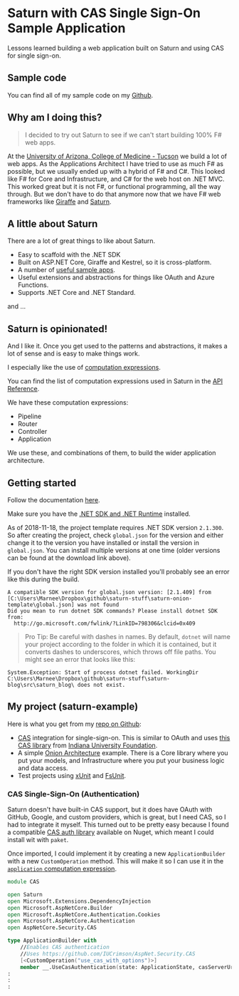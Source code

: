 # Saturn with CAS Single Sign-On Sample Application

Lessons learned building a web application built on Saturn and using CAS for single sign-on.

## Sample code

You can find all of my sample code on my [Github](https://github.com/MarneeDear/saturn-example).

## Why am I doing this?

> I decided to try out Saturn to see if we can't start building 100% F# web apps.

At the [University of Arizona, College of Medicine - Tucson](https://medicine.arizona.edu/) we build a lot of web apps. As the Applications Architect I have tried to use as much F# as possible, but we usually ended up with a hybrid of F# and C#. This looked like F# for Core and Infrastructure, and C# for the web host on .NET MVC. This worked great but it is not F#, or functional programming, all the way through. But we don't have to do that anymore now that we have F# web frameworks like [Giraffe](https://github.com/giraffe-fsharp/Giraffe) and [Saturn](https://saturnframework.org/).

## A little about Saturn

There are a lot of great things to like about Saturn.

* Easy to scaffold with the .NET SDK
* Built on ASP.NET Core, Giraffe and Kestrel, so it is cross-platform.
* A number of [useful sample apps](https://github.com/SaturnFramework/Saturn/tree/master/sample).
* Useful extensions and abstractions for things like OAuth and Azure Functions.
* Supports .NET Core and .NET Standard.

and ...

## Saturn is opinionated! 

And I like it. Once you get used to the patterns and abstractions, it makes a lot of sense and is easy to make things work.

I especially like the use of [computation expressions](https://www.youtube.com/watch?v=bYor0oBgvws).

You can find the list of computation expressions used in Saturn in the [API Reference](https://saturnframework.org/docs/api/pipeline/).

We have these computation expressions:

* Pipeline
* Router
* Controller
* Application

We use these, and combinations of them, to build the wider application architecture.

## Getting started

Follow the documentation [here](https://saturnframework.org/docs/guides/how-to-start/).

Make sure you have the [.NET SDK and .NET Runtime](https://www.microsoft.com/net/download) installed.

As of 2018-11-18, the project template requires .NET SDK version `2.1.300`. So after creating the project, check `global.json` for the version and either change it to the version you have installed or install the version in `global.json`. You can install multiple versions at one time (older versions can be found at the download link above).

If you don't have the right SDK version installed you'll probably see an error like this during the build.

```text
A compatible SDK version for global.json version: [2.1.409] from [C:\Users\Marnee\Dropbox\github\saturn-stuff\saturn-onion-template\global.json] was not found
Did you mean to run dotnet SDK commands? Please install dotnet SDK from:
  http://go.microsoft.com/fwlink/?LinkID=798306&clcid=0x409
```

> Pro Tip: Be careful with dashes in names. By default, `dotnet` will name your project according to the folder in which it is contained, but it converts dashes to underscores, which throws off file paths. You might see an error that looks like this:

```text
System.Exception: Start of process dotnet failed. WorkingDir C:\Users\Marnee\Dropbox\github\saturn-stuff\saturn-blog\src\saturn_blog\ does not exist.
```

## My project (saturn-example)

Here is what you get from my [repo on Github](https://github.com/MarneeDear/saturn-example):

* [CAS](https://en.wikipedia.org/wiki/Central_Authentication_Service) integration for single-sign-on. This is similar to OAuth and uses [this CAS library](https://www.nuget.org/packages/AspNetCore.Security.CAS) from [Indiana University Foundation](https://github.com/iuCrimson/aspnet.security.cas).
* A simple [Onion Architecture](https://www.c-sharpcorner.com/UploadFile/dhananjaycoder/step-by-step-implementing-onion-architecture-in-Asp-Net-mvc/) example. There is a Core library where you put your models, and Infrastructure where you put your business logic and data access.
* Test projects using [xUnit](https://xunit.github.io/) and [FsUnit](https://fsprojects.github.io/FsUnit/xUnit.html).

### CAS Single-Sign-On (Authentication)

Saturn doesn't have built-in CAS support, but it does have OAuth with GitHub, Google, and custom providers, which is great, but I need CAS, so I had to integrate it myself. This turned out to be pretty easy because I found a compatible [CAS auth library](https://github.com/iuCrimson/aspnet.security.cas) available on Nuget, which meant I could install wit with `paket`.

Once imported, I could implement it by creating a new `ApplicationBuilder` with a new `CustomOperation` method. This will make it so I can use it in the [`application` computation expression](https://github.com/SaturnFramework/Saturn/blob/master/src/Saturn/Application.fs).

```fsharp
module CAS

open Saturn
open Microsoft.Extensions.DependencyInjection
open Microsoft.AspNetCore.Builder
open Microsoft.AspNetCore.Authentication.Cookies
open Microsoft.AspNetCore.Authentication
open AspNetCore.Security.CAS

type ApplicationBuilder with
    //Enables CAS authentication
    //Uses https://github.com/IUCrimson/AspNet.Security.CAS
    [<CustomOperation("use_cas_with_options")>]
    member __.UseCasAuthentication(state: ApplicationState, casServerUrlBase) =
:
:
:
```